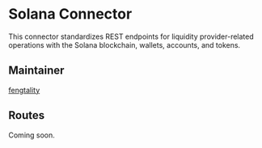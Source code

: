 # Solana Connector

This connector standardizes REST endpoints for liquidity provider-related operations with the Solana blockchain, wallets, accounts, and tokens.

## Maintainer

[fengtality](https://github.com/fengtality)

## Routes

Coming soon.
